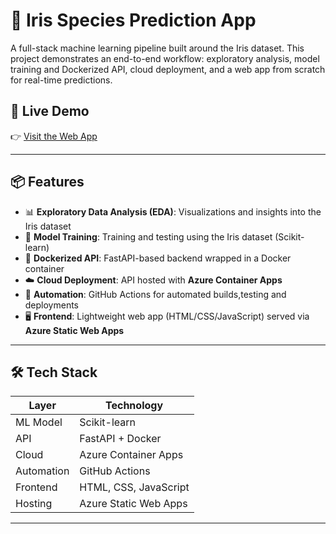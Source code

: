 # 🌸 Iris Species Prediction App

A full-stack machine learning pipeline built around the Iris dataset. This project demonstrates an end-to-end workflow: exploratory analysis, model training and Dockerized API, cloud deployment, and a web app from scratch for real-time predictions.

## 🚀 Live Demo

👉 [Visit the Web App](https://gray-island-077e5da0f-27.eastus2.6.azurestaticapps.net)

---

## 📦 Features
- 📊 **Exploratory Data Analysis (EDA)**: Visualizations and insights into the Iris dataset
- 🔬 **Model Training**: Training and testing using the Iris dataset (Scikit-learn)
- 🐳 **Dockerized API**: FastAPI-based backend wrapped in a Docker container
- ☁️ **Cloud Deployment**: API hosted with **Azure Container Apps**
- 🔁 **Automation**: GitHub Actions for automated builds,testing and deployments
- 🖥️ **Frontend**: Lightweight web app (HTML/CSS/JavaScript) served via **Azure Static Web Apps**

---

## 🛠️ Tech Stack

| Layer       | Technology           |
|-------------|----------------------|
| ML Model    | Scikit-learn         |
| API         | FastAPI + Docker     |
| Cloud       | Azure Container Apps |
| Automation  | GitHub Actions       |
| Frontend    | HTML, CSS, JavaScript|
| Hosting     | Azure Static Web Apps|

---


